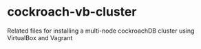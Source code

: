 # cockroach-vb-cluster
Related files for installing a multi-node cockroachDB cluster using VirtualBox and Vagrant
